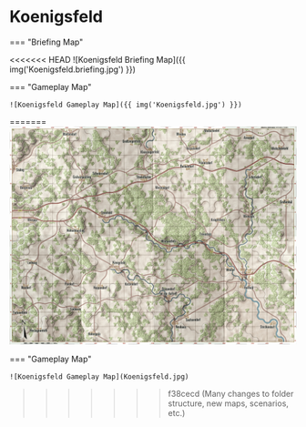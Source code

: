 # Koenigsfeld

=== "Briefing Map"

<<<<<<< HEAD
    ![Koenigsfeld Briefing Map]({{ img('Koenigsfeld.briefing.jpg') }})

=== "Gameplay Map"

    ![Koenigsfeld Gameplay Map]({{ img('Koenigsfeld.jpg') }})
=======
    ![Koenigsfeld Briefing Map](Koenigsfeld.briefing.jpg)

=== "Gameplay Map"

    ![Koenigsfeld Gameplay Map](Koenigsfeld.jpg)
>>>>>>> f38cecd (Many changes to folder structure, new maps, scenarios, etc.)
